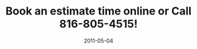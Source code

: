 ---
title: "Book an estimate time online or Call 816-805-4515!"
description: "Home Painting, Painting Contractors, Painting Service, house painting, Kansas City Painting Contractor, Office Painting, Home Painters, Painting Company,\" Mission Hills, keywords: \"Prairie Village, Leawood, House Painter, Exterior House Painting, Wood Finishing, Interior Painting,"
canonical: "https://crestwoodpainting.com"
date: "2011-05-04"
# delete / comment out stats block to hide
# stats block starts
# stats:
#  - title: Projects Completed
#    count: 1730
#    countModifier: +
#  - title: States :)
#    count: 2
#   countModifier: M
#  - title: Available Country
#    count: 39
#    countModifier: ''
# stats block ends
about:
  headline: "Who we are"
  title: "Hometown people.  
  City-wide."
  subtitle: "Painting for everybody"
  description: "Prompt, courteous, efficient. Clear proposals"
  show: true # turn to false to hide
  image: "/images/bg/PainterDoug.jpg"
  cta:
    url: "/book-us"
    label: "Let's get started"

intro:
  title: "We work with business & provide solution to client with their business problem"
  headline: "We are creative & expert people"
  show: true # turn to false to hide
  showValues: true # turn to false to hide
  values: # or benefits/qualities
    - title: Modern & Responsive design
      summary: "Lorem ipsum dolor sit amet, consectetur adipisicing elit. Odit, ducimus."
      icon: desktop
    - title: Awarded licensed company
      summary: "Lorem ipsum dolor sit amet, consectetur adipisicing elit. Odit, ducimus."
      icon: medall
    - title: Build your website Professionally
      icon: layers-alt
      summary: "Lorem ipsum dolor sit amet, consectetur adipisicing elit. Odit, ducimus."

cta:
  title: "Entrust Your Project to Our Best Team of Professionals"
  headline: "We create for you"
  description: "Have any project on mind? For immidiate support :"
  phone: 816-805-4515
  show: true # turn to false to hide
  image:  "/images/bg/home-3.jpg"
#cta2: # section shows at the very bottom near the footer
#  headline: "For Every type business"
#  show: true # turn to false to hide
#  title: "Entrust Your Project to Our Best Team of Professionals"
#  button:
#    url: "/contact"
#    label: "Contact Us"
hero:
  headline: No Drips, No Drama
  title: Painting <br>Kansas City <br>Homes & Offices
  image: "/images/bg/January.jpg"
  button:
    url: "/book-us/"
    label: Book an Estimate
# services:
#   title: Painting services in Kansas City
#   headline: Services
#   show: false # turn to false to hide
#     - name: "Exterior painting"
#       description: "Careful prep, courteous attention to detail, that's why we have repeat customers"
#       icon: "home"
#     - name: "Interiors."
#       description: "We'll protect your stuff from dust and damage"
#       icon: "brush-alt"
#     - name: "Offices."
#       description: "Quiet and careful, one room at a time - on your schedule."
#       icon: "printer"
#     - name: "Cabinets."
#       description: "Say goodbye to dated Golden Oak. Thorough cleaning, modern materials."
#       icon: "eye"  
# # solutions:
#    - name: "App development."
#      description: "A digital agency isn't here to replace your internal team, we're here to partner"
#      icon: "android"
#    - name: "Content creation."
#      description: "A digital agency isn't here to replace your internal team, we're here to partner"
#      icon: "pencil-alt"
---